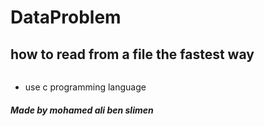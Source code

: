 # DataProblem 
## how to read from a file the fastest way
```

```
* use c programming language
##### Made by mohamed ali ben slimen